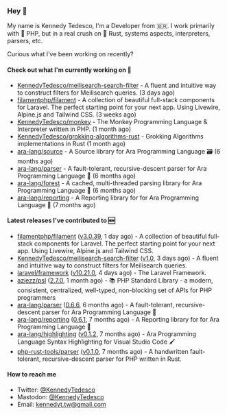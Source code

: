 ### Hey 👋

My name is Kennedy Tedesco, I'm a Developer from 🇧🇷. I work primarily with 🐘 PHP, but in a real crush on 🦀 Rust, systems aspects, interpreters, parsers, etc.

Curious what I've been working on recently?

#### Check out what I'm currently working on 🚀


- [KennedyTedesco/meilisearch-search-filter](https://github.com/KennedyTedesco/meilisearch-search-filter) - A fluent and intuitive way to construct filters for Meilisearch queries. (3 days ago)
- [filamentphp/filament](https://github.com/filamentphp/filament) - A collection of beautiful full-stack components for Laravel. The perfect starting point for your next app. Using Livewire, Alpine.js and Tailwind CSS. (3 weeks ago)
- [KennedyTedesco/monkey](https://github.com/KennedyTedesco/monkey) - The Monkey Programming Language &amp; Interpreter written in PHP. (1 month ago)
- [KennedyTedesco/grokking-algorithms-rust](https://github.com/KennedyTedesco/grokking-algorithms-rust) - Grokking Algorithms implementations in Rust (1 month ago)
- [ara-lang/source](https://github.com/ara-lang/source) - A Source library for Ara Programming Language 🗃 (6 months ago)
- [ara-lang/parser](https://github.com/ara-lang/parser) - A fault-tolerant, recursive-descent parser for Ara Programming Language 🌲 (6 months ago)
- [ara-lang/forest](https://github.com/ara-lang/forest) - A cached, multi-threaded parsing library for Ara Programming Language 🍃 (6 months ago)
- [ara-lang/reporting](https://github.com/ara-lang/reporting) - A Reporting library for for Ara Programming Language 📃 (7 months ago)

#### Latest releases I've contributed to 🆕


- [filamentphp/filament](https://github.com/filamentphp/filament) ([v3.0.39](https://github.com/filamentphp/filament/releases/tag/v3.0.39), 1 day ago) - A collection of beautiful full-stack components for Laravel. The perfect starting point for your next app. Using Livewire, Alpine.js and Tailwind CSS.
- [KennedyTedesco/meilisearch-search-filter](https://github.com/KennedyTedesco/meilisearch-search-filter) ([v1.0](https://github.com/KennedyTedesco/meilisearch-search-filter/releases/tag/v1.0), 3 days ago) - A fluent and intuitive way to construct filters for Meilisearch queries.
- [laravel/framework](https://github.com/laravel/framework) ([v10.21.0](https://github.com/laravel/framework/releases/tag/v10.21.0), 4 days ago) - The Laravel Framework.
- [azjezz/psl](https://github.com/azjezz/psl) ([2.7.0](https://github.com/azjezz/psl/releases/tag/2.7.0), 1 month ago) - 📚 PHP Standard Library - a modern, consistent, centralized, well-typed, non-blocking set of APIs for PHP programmers
- [ara-lang/parser](https://github.com/ara-lang/parser) ([0.6.6](https://github.com/ara-lang/parser/releases/tag/0.6.6), 6 months ago) - A fault-tolerant, recursive-descent parser for Ara Programming Language 🌲
- [ara-lang/reporting](https://github.com/ara-lang/reporting) ([0.6.1](https://github.com/ara-lang/reporting/releases/tag/0.6.1), 7 months ago) - A Reporting library for for Ara Programming Language 📃
- [ara-lang/highlighting](https://github.com/ara-lang/highlighting) ([v0.1.2](https://github.com/ara-lang/highlighting/releases/tag/v0.1.2), 7 months ago) - Ara Programming Language Syntax Highlighting for Visual Studio Code 🖌
- [php-rust-tools/parser](https://github.com/php-rust-tools/parser) ([v0.1.0](https://github.com/php-rust-tools/parser/releases/tag/v0.1.0), 7 months ago) - A handwritten fault-tolerant, recursive-descent parser for PHP written in Rust.

#### How to reach me

- Twitter: [@KennedyTedesco](https://twitter.com/KennedyTedesco)
- Mastodon: [@KennedyTedesco](https://fosstodon.org/@KennedyTedesco)
- Email: [kennedyt.tw@gmail.com](mailto://kennedyt.tw@gmail.com)
